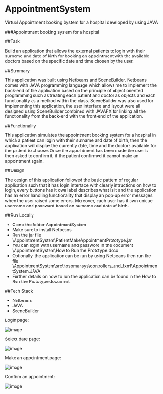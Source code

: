 # AppointmentSystem

Virtual Appointment booking System for a hospital developed by using JAVA

###Appointment booking system for a hospital

##Task

Build an application that allows the external patients to login with their surname and date of birth for booking an appointment with the available doctors based on the specific date and time chosen by the user.

##Summary

This application was built using Netbeans and SceneBuilder. Netbeans comes with JAVA programming language which allows me to implement the back-end of the application based on the principle of object oriented programming such as treating each patient and doctor as objects and each functionality as a method within the class. SceneBuilder was also used for implementing this application, the user interface and layout were all designed using SceneBuilder combined with JAVAFX for linking all the functionality from the back-end with the front-end of the application.

##Functionality

This application simulates the appointment booking system for a hospital in which a patient can login with their surname and date of birth, then the application will display the currently date, time and the doctors available for the patient to choose. Once the appointment has been made the user is then asked to confirm it, if the patient confirmed it cannot make an appointment again.

##Design

The design of this application followed the basic pattern of regular application such that it has login interface with clearly intructions on how to login, every buttons has it own label describes what is it and the application has an error handling functionality that display an pop-up error messages when the user raised some errors. Moreover, each user has it own unique username and password based on surname and date of birth.

##Run Locally

- Clone the folder AppointmentSystem
- Make sure to install Netbeans
- Run the jar file \AppointmentSystem\PatientMakeAppointmentPrototype.jar
- You can login with username and password in the document \AppointmentSystem\How to Run the Prototype.docx   
- Optionally, the application can be run by using Netbeans then run the file \AppointmentSystem\src\hospmansys\controllers_and_fxml\AppointmentSystem.JAVA
- Further details on how to run the application can be found in the How to Run the Prototype document 

##Tech Stack

- Netbeans
- JAVA
- SceneBuilder

Login page:

![image](https://user-images.githubusercontent.com/60352487/120794810-e7b81580-c562-11eb-9b84-a043cc8c8b52.png)

Select date page:

![image](https://user-images.githubusercontent.com/60352487/120796891-9198a180-c565-11eb-81f0-9cd0bfe8982d.png)

Make an appointment page:

![image](https://user-images.githubusercontent.com/60352487/120796829-7c237780-c565-11eb-8c5f-3e89c7d7efc2.png)

Confirm an appointment:

![image](https://user-images.githubusercontent.com/60352487/120797078-c3116d00-c565-11eb-9c65-1aa5d75c966a.png)











